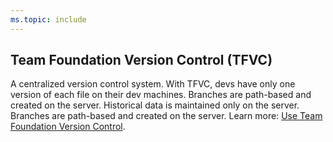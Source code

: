 ```yaml
---
ms.topic: include
---
```



## Team Foundation Version Control (TFVC)

A centralized version control system. With TFVC, devs have only one version of each file on their dev machines. Branches are path-based and created on the server. Historical data is maintained only on the server. Branches are path-based and created on the server. Learn more: [Use Team Foundation Version Control](/vsts/repos/tfvc/overview). 

